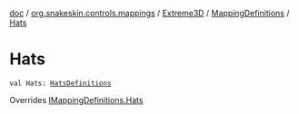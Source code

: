 [doc](../../../index.md) / [org.snakeskin.controls.mappings](../../index.md) / [Extreme3D](../index.md) / [MappingDefinitions](index.md) / [Hats](./-hats.md)

# Hats

`val Hats: `[`HatsDefinitions`](-hats-definitions/index.md)

Overrides [IMappingDefinitions.Hats](../../-i-mapping-definitions/-hats.md)

